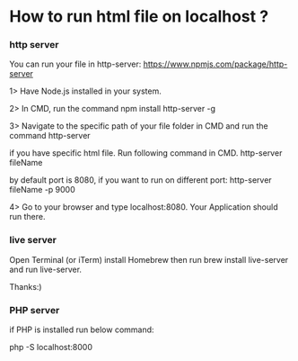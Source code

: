 # How to run html file on localhost ?

### http server

You can run your file in http-server: https://www.npmjs.com/package/http-server

1> Have Node.js installed in your system.

2> In CMD, run the command npm install http-server -g

3> Navigate to the specific path of your file folder in CMD and run the command http-server

if you have specific html file. Run following command in CMD. http-server fileName

by default port is 8080, if you want to run on different port: http-server fileName -p 9000

4> Go to your browser and type localhost:8080. Your Application should run there.

### live server 

Open Terminal (or iTerm) install Homebrew then run brew install live-server and run live-server.

Thanks:)

### PHP server

if PHP is installed run below command:

php -S localhost:8000
